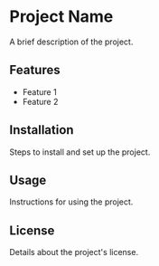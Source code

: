 # Project Name  
A brief description of the project.  

## Features  
- Feature 1  
- Feature 2  

## Installation  
Steps to install and set up the project.  

## Usage  
Instructions for using the project.  

## License  
Details about the project's license.  
